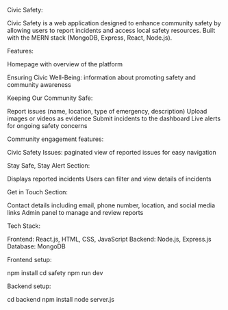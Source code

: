 Civic Safety:

Civic Safety is a web application designed to enhance community safety by allowing users to report incidents and access local safety resources. Built with the MERN stack (MongoDB, Express, React, Node.js).

Features:

Homepage with overview of the platform

Ensuring Civic Well-Being: information about promoting safety and community awareness

Keeping Our Community Safe:

Report issues (name, location, type of emergency, description)
Upload images or videos as evidence
Submit incidents to the dashboard
Live alerts for ongoing safety concerns

Community engagement features:

Civic Safety Issues: paginated view of reported issues for easy navigation

Stay Safe, Stay Alert Section:

Displays reported incidents
Users can filter and view details of incidents

Get in Touch Section:

Contact details including email, phone number, location, and social media links
Admin panel to manage and review reports

Tech Stack:

Frontend: React.js, HTML, CSS, JavaScript
Backend: Node.js, Express.js
Database: MongoDB

Frontend setup:

npm install
cd safety
npm run dev 

Backend setup:

cd backend 
npm install
node server.js
